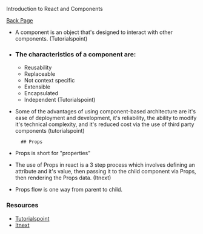 Introduction to React and Components

[Back Page](READING-NOTES/301-notes.md)


- A component is an object that's designed to interact with other components. (Tutorialspoint)

-  ### The characteristics of a component are:
    - Reusability
    - Replaceable 
    - Not context specific
    - Extensible
    - Encapsulated
    - Independent
     (Tutorialspoint)



- Some of the advantages of using component-based architecture are
        it's ease of deployment and development, it's reliability, the ability to modify it's technical complexity, and it's reduced cost via the use of third party components (tutorialspoint)

        ## Props

- Props is short for "properties"
- The use of Props in react is a 3 step process which involves defining an attribute and it's value, then passing it to the child component via Props, then rendering the Props data. (Itnext)
- Props flow is one way from parent to child.

### Resources
- [Tutorialspoint](https://www.tutorialspoint.com/software_architecture_design/component_based_architecture.htm)
- [Itnext](https://itnext.io/what-is-props-and-how-to-use-it-in-react-da307f500da0)
